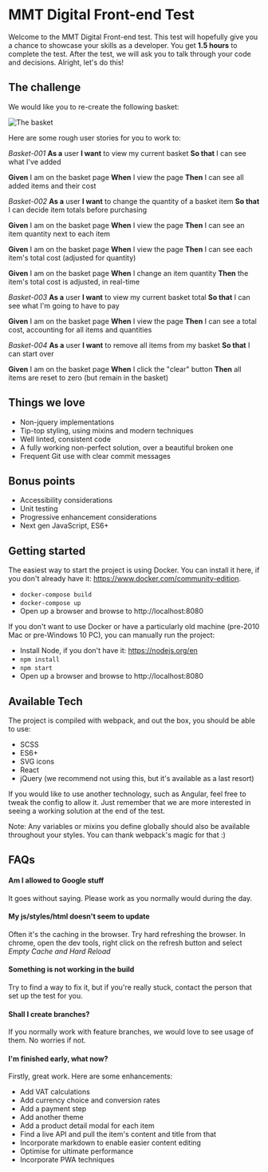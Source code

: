 # MMT Digital Front-end Test

Welcome to the MMT Digital Front-end test. This test will hopefully give you a chance to showcase your skills as a developer. You get **1.5 hours** to complete the test. After the test, we will ask you to talk through your code and decisions. Alright, let's do this!

## The challenge

We would like you to re-create the following basket:

![The basket](https://slack-imgs.com/?c=1&url=https%3A%2F%2Fcdn.dribbble.com%2Fusers%2F42384%2Fscreenshots%2F668649%2Fattachments%2F59014%2Fcart_update_large.png)

Here are some rough user stories for you to work to:

_Basket-001_
**As a** user
**I want** to view my current basket
**So that** I can see what I've added

**Given** I am on the basket page
**When** I view the page
**Then** I can see all added items and their cost

_Basket-002_
**As a** user
**I want** to change the quantity of a basket item
**So that** I can decide item totals before purchasing

**Given** I am on the basket page
**When** I view the page
**Then** I can see an item quantity next to each item

**Given** I am on the basket page
**When** I view the page
**Then** I can see each item's total cost (adjusted for quantity)

**Given** I am on the basket page
**When** I change an item quantity
**Then** the item's total cost is adjusted, in real-time

_Basket-003_
**As a** user
**I want** to view my current basket total
**So that** I can see what I'm going to have to pay

**Given** I am on the basket page
**When** I view the page
**Then** I can see a total cost, accounting for all items and quantities

_Basket-004_
**As a** user
**I want** to remove all items from my basket
**So that** I can start over

**Given** I am on the basket page
**When** I click the "clear" button
**Then** all items are reset to zero (but remain in the basket)

## Things we love

- Non-jquery implementations
- Tip-top styling, using mixins and modern techniques
- Well linted, consistent code
- A fully working non-perfect solution, over a beautiful broken one
- Frequent Git use with clear commit messages

## Bonus points

- Accessibility considerations
- Unit testing
- Progressive enhancement considerations
- Next gen JavaScript, ES6+

## Getting started

The easiest way to start the project is using Docker. You can install it here, if you don't already have it: https://www.docker.com/community-edition.

- `docker-compose build`
- `docker-compose up`
- Open up a browser and browse to http://localhost:8080

If you don't want to use Docker or have a particularly old machine (pre-2010 Mac or pre-Windows 10 PC), you can manually run the project:

- Install Node, if you don't have it: https://nodejs.org/en
- `npm install`
- `npm start`
- Open up a browser and browse to http://localhost:8080

## Available Tech

The project is compiled with webpack, and out the box, you should be able to use:

- SCSS
- ES6+
- SVG icons
- React
- jQuery (we recommend not using this, but it's available as a last resort)

If you would like to use another technology, such as Angular, feel free to tweak the config to allow it. Just remember that we are more interested in seeing a working solution at the end of the test.

Note: Any variables or mixins you define globally should also be available throughout your styles. You can thank webpack's magic for that :)

## FAQs

#### Am I allowed to Google stuff

It goes without saying. Please work as you normally would during the day.

#### My js/styles/html doesn't seem to update

Often it's the caching in the browser. Try hard refreshing the browser. In chrome, open the dev tools, right click on the refresh button and select _Empty Cache and Hard Reload_

#### Something is not working in the build

Try to find a way to fix it, but if you're really stuck, contact the person that set up the test for you.

#### Shall I create branches?

If you normally work with feature branches, we would love to see usage of them. No worries if not.

#### I'm finished early, what now?

Firstly, great work. Here are some enhancements:

- Add VAT calculations
- Add currency choice and conversion rates
- Add a payment step
- Add another theme
- Add a product detail modal for each item
- Find a live API and pull the item's content and title from that
- Incorporate markdown to enable easier content editing
- Optimise for ultimate performance
- Incorporate PWA techniques
